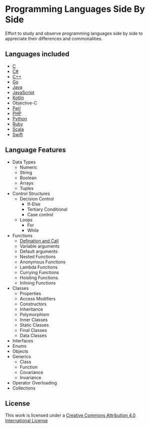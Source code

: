 # Programming Languages Side By Side

Effort to study and observe programming languages side by side
to appreciate their differences and commonalities.

## Languages included

* [C](https://www.gnu.org/software/gnu-c-manual/gnu-c-manual.html)
* [C#](https://docs.microsoft.com/en-us/dotnet/csharp/language-reference/)
* [C++](https://isocpp.org/get-started)
* [Go](https://golang.org/doc/)
* [Java](https://www.oracle.com/java/)
* [JavaScript](https://developer.mozilla.org/en-US/docs/Web/JavaScript)
* [Kotlin](https://kotlinlang.org/docs/reference/)
* Objective-C
* [Perl](http://modernperlbooks.com/books/modern_perl_2016/)
* [PHP](https://secure.php.net/manual/en/langref.php)
* [Python](https://docs.python.org/3/)
* [Ruby](https://www.ruby-lang.org/en/documentation/)
* [Scala](https://scala-lang.org/files/archive/spec/2.12/)
* [Swift](https://docs.swift.org/swift-book/ReferenceManual/AboutTheLanguageReference.html)

## Language Features

* Data Types
  * Numeric
  * String
  * Boolean
  * Arrays
  * Tuples
* Control Structures
  * Decision Control
    * If-Else
    * Tertiary Conditional
    * Case control
  * Loops
    * For
    * While
* Functions
  * [Defination and Call](function-defination.md)
  * Variable arguments
  * Default arguments
  * Nested Functions
  * Anonymous Functions
  * Lambda Functions
  * Currying Functions
  * Hoisting Functions
  * Inlining Functions
* Classes
  * Properties
  * Access Modifiers
  * Constructors
  * Inheritance
  * Polymorphism
  * Inner Classes
  * Static Classes
  * Final Classes
  * Data Classes
* Interfaces
* Enums
* Objects
* Generics
  * Class
  * Function
  * Covariance
  * Invariance
* Operator Overloading
* Collections

## License

This work is licensed under a [Creative Commons Attribution 4.0 International License](http://creativecommons.org/licenses/by/4.0/)